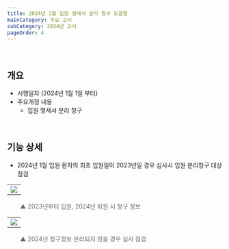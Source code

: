 ```yaml
---
title: 2024년 1월 입원 명세서 분리 청구 도움말
mainCategory: 주요 고시
subCategory: 2024년 고시
pageOrder: 4
---
```


<br>

## 개요

- 시행일자 (2024년 1월 1일 부터)
- 주요개정 내용
    - 입원 명세서 분리 청구

<br>
  
## 기능 상세

- 2024년 1월 입원 환자의 최초 입원일이 2023년일 경우 심사시 입원 분리청구 대상 점검
<table class="imgBox">
    <td class="imgBox">
        <a href="/images/{{page.url}}_1.png" target="_blank">
            <img class="minCenter" src="/images/{{page.url}}_1.png">
        </a>
    </td>
</table>
<span style="color:#696868; padding-left: 30px;">▲ 2023년부터 입원, 2024년 퇴원 시 청구 정보</span>

<table class="imgBox">
    <td class="imgBox">
        <a href="/images/{{page.url}}_2.png" target="_blank">
            <img class="minCenter" src="/images/{{page.url}}_2.png">
        </a>
    </td>
</table>
<span style="color:#696868; padding-left: 30px;">▲ 2024년 청구정보 분리되지 않을 경우 심사 점검</span>
